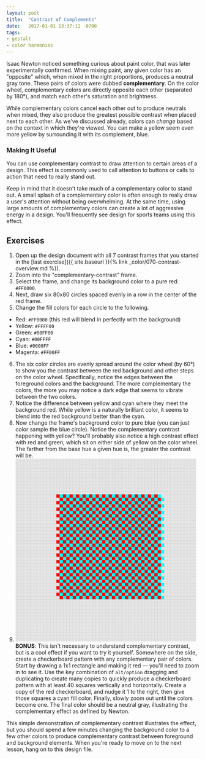 ```yaml
---
layout: post
title:  "Contrast of Complements"
date:   2017-01-01 13:37:11 -0700
tags:
- gestalt
- color harmonies
---
```

Isaac Newton noticed something curious about paint color, that was later experimentally confirmed. When mixing paint, any given color has an "opposite" which, when mixed in the right proportions, produces a neutral gray tone. These pairs of colors were dubbed **complementary**. On the color wheel, complementary colors are directly opposite each other (separated by 180°), and match each other's saturation and brightness.

While complementary colors cancel each other out to produce neutrals when mixed, they also produce the greatest possible contrast when placed next to each other. As we've discussed already, colors can *change* based on the context in which they're viewed. You can make a yellow seem even more yellow by surrounding it with its complement, blue.

### Making It Useful

You can use complementary contrast to draw attention to certain areas of a design. This effect is commonly used to call attention to buttons or calls to action that need to really stand out.

Keep in mind that it doesn't take much of a complementary color to stand out. A small splash of a complementary color is often enough to really draw a user's attention without being overwhelming. At the same time, using large amounts of complementary colors can create a lot of aggressive energy in a design. You'll frequently see design for sports teams using this effect.

<!--more-->
## Exercises

1. Open up the design document with all 7 contrast frames that you started in the [last exercise]({{ site.baseurl }}{% link _color/070-contrast-overview.md %}).
2. Zoom into the "complementary-contrast" frame.
3. Select the frame, and change its background color to a pure red: `#FF0000`.
4. Next, draw six 80x80 circles spaced evenly in a row in the center of the red frame.
5. Change the fill colors for each circle to the following.
  * Red: `#FF0000` (this red will blend in perfectly with the background)
  * Yellow: `#FFFF00`
  * Green: `#00FF00`
  * Cyan: `#00FFFF`
  * Blue: `#0000FF`
  * Magenta: `#FF00FF`
6. The six color circles are evenly spread around the color wheel (by 60°) to show you the contrast between the red background and other steps on the color wheel. Specifically, notice the edges between the foreground colors and the background. The more complementary the colors, the more you may notice a dark edge that seems to vibrate between the two colors.
7. Notice the difference between yellow and cyan where they meet the background red. While yellow is a naturally brilliant color, it seems to blend into the red background better than the cyan.
8. Now change the frame's background color to pure blue (you can just color sample the blue circle). Notice the complementary contrast happening with yellow? You'll probably also notice a high contrast effect with red and green, which sit on either side of yellow on the color wheel. The farther from the base hue a given hue is, the greater the contrast will be.
9. <span class="float-right">![Complementary Colors Mix to Gray](/images/contrast-of-complements-01.png)</span>
**BONUS**: This isn't necessary to understand complementary contrast, but is a cool effect if you want to try it yourself. Somewhere on the side, create a checkerboard pattern with any complementary pair of colors. Start by drawing a 1x1 rectangle and making it red — you'll need to zoom in to see it. Use the key combination of `alt/option` dragging and <span data-keyCombo="duplicate">duplicating</span> to create many copies to quickly produce a checkerboard pattern with at least 40 squares vertically and horizontally. Create a copy of the red checkerboard, and nudge it 1 to the right, then give those squares a cyan fill color. Finally, slowly zoom out until the colors become one. The final color should be a neutral gray, illustrating the complementary effect as defined by Newton.

This simple demonstration of complementary contrast illustrates the effect, but you should spend a few minutes changing the background color to a few other colors to produce complementary contrast between foreground and background elements. When you're ready to move on to the next lesson, hang on to this design file.
